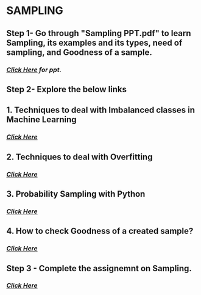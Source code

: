 # **SAMPLING**
## **Step 1- Go through "Sampling PPT.pdf" to learn Sampling, its examples and its types, need of sampling, and Goodness of a sample.**
### *<a href= "https://docs.google.com/presentation/d/e/2PACX-1vShCVtfMfkO89a6PUcjyvLwf_gpFJW7Pr-QD8XlWaqMICcgP51MM4l5Zt0V032DlQ/pub?start=false&loop=false&delayms=60000"> Click Here</a> for ppt.*
## **Step 2- Explore the below links**
## **1. Techniques to deal with Imbalanced classes in Machine Learning**
### *<a href= "https://www.analyticsvidhya.com/blog/2020/07/10-techniques-to-deal-with-class-imbalance-in-machine-learning/?"> Click Here</a>*
## **2. Techniques to deal with Overfitting**
### *<a href= "https://www.v7labs.com/blog/overfitting"> Click Here</a>*
## **3. Probability Sampling with Python**
### *<a href= "https://towardsdatascience.com/probability-sampling-with-python-8c977ad78664"> Click Here</a>*
## **4. How to check Goodness of a created sample?**
### *<a href= "https://medium.com/data-science-reporter/how-to-correctly-select-a-sample-from-a-huge-dataset-in-machine-learning-24327650372c"> Click Here</a>*
## **Step 3 - Complete the assignemnt on Sampling.**
### *<a href= "https://github.com/AnjulaMehto/Sampling_DataSet"> Click Here</a>*
